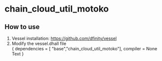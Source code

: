 # chain_cloud_util_motoko
## How to use
1.  Vessel installation:  https://github.com/dfinity/vessel  
2.  Modify the vessel.dhall file  
    {
        dependencies = [ "base","chain_cloud_util_motoko"],
        compiler = None Text
    }


